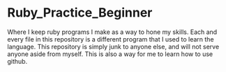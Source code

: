 Ruby_Practice_Beginner
======================

Where I keep ruby programs I make as a way to hone my skills.
Each and every file in this repository is a different program that I used to learn the language.
This repository is simply junk to anyone else, and will not serve anyone aside from myself.
This is also a way for me to learn how to use github.
